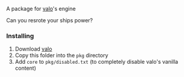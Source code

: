 A package for [valo](https://npixia.itch.io/valo)'s engine

Can you resrote your ships power?

### Installing

  1. Download [valo](https://npixia.itch.io/valo)
  2. Copy this folder into the `pkg` directory
  3. Add `core` to `pkg/disabled.txt` (to completely disable valo's vanilla content)
